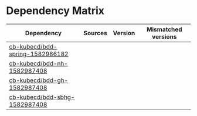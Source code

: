 # Dependency Matrix

Dependency | Sources | Version | Mismatched versions
---------- | ------- | ------- | -------------------
[cb-kubecd/bdd-spring-1582986182](https://github.com/cb-kubecd/bdd-spring-1582986182.git) |  | []() | 
[cb-kubecd/bdd-nh-1582987408](https://github.com/cb-kubecd/bdd-nh-1582987408.git) |  | []() | 
[cb-kubecd/bdd-gh-1582987408](https://github.com/cb-kubecd/bdd-gh-1582987408.git) |  | []() | 
[cb-kubecd/bdd-sbhg-1582987408](https://github.com/cb-kubecd/bdd-sbhg-1582987408.git) |  | []() | 
